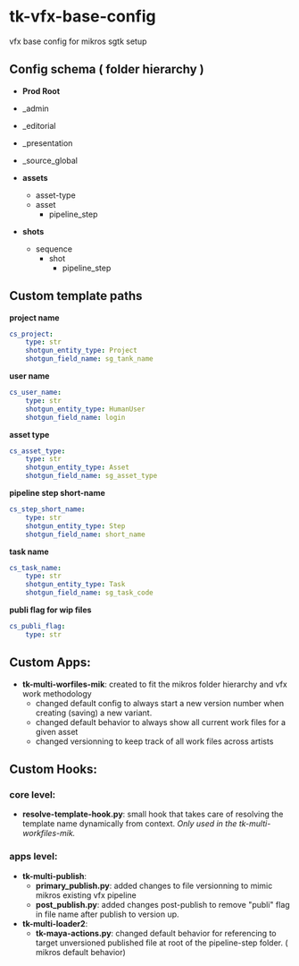 tk-vfx-base-config
==================

vfx base config for mikros sgtk setup

## Config schema ( folder hierarchy )
+ **Prod Root**
 + _admin
 + _editorial
 + _presentation
 + _source_global
 + **assets**
     + asset-type
     + asset
        + pipeline_step

 + **shots**
     + sequence
        + shot
           + pipeline_step

## Custom template paths
**project name**
```yaml
cs_project:
    type: str
    shotgun_entity_type: Project
    shotgun_field_name: sg_tank_name
```

**user name**
```yaml
cs_user_name:
    type: str
    shotgun_entity_type: HumanUser
    shotgun_field_name: login
```

**asset type**
```yaml
cs_asset_type:
    type: str
    shotgun_entity_type: Asset
    shotgun_field_name: sg_asset_type
```

**pipeline step short-name**
```yaml
cs_step_short_name:
    type: str
    shotgun_entity_type: Step
    shotgun_field_name: short_name
```

**task name**
```yaml
cs_task_name:
    type: str
    shotgun_entity_type: Task
    shotgun_field_name: sg_task_code
```

**publi flag for wip files**
```yaml
cs_publi_flag:
    type: str
```

## Custom Apps:
* **tk-multi-worfiles-mik**: created to fit the mikros folder hierarchy and vfx work methodology
   * changed default config to always start a new version number when creating (saving) a new variant.
   * changed default behavior to always show all current work files for a given asset
   * changed versionning to keep track of all work files across artists

## Custom Hooks:
### core level:
* **resolve-template-hook.py**: small hook that takes care of resolving the template name dynamically from context. _Only used in the tk-multi-workfiles-mik._

### apps level:
* **tk-multi-publish**:
   * **primary_publish.py**: added changes to file versionning to mimic mikros existing vfx pipeline
   * **post_publish.py**: added changes post-publish to remove "publi" flag in file name after publish to version up.
* **tk-multi-loader2**:
   * **tk-maya-actions.py**: changed default behavior for referencing to target unversioned published file at root of the pipeline-step folder. ( mikros default behavior)